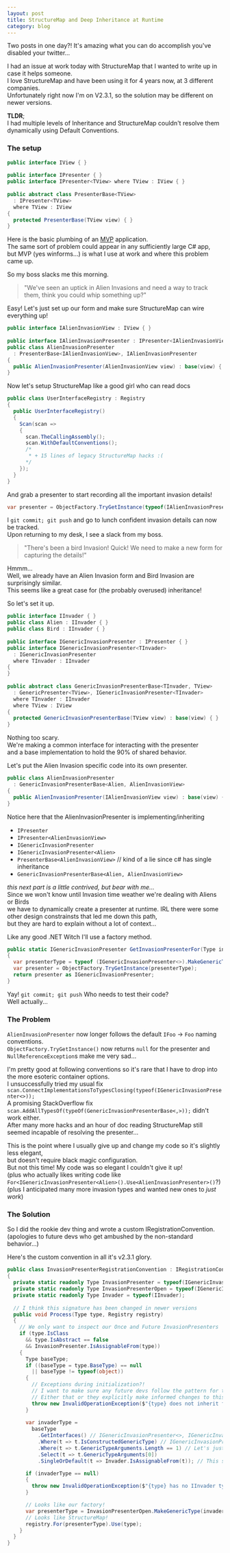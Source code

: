 ```yaml
---
layout: post
title: StructureMap and Deep Inheritance at Runtime
category: blog
---
```


Two posts in one day?! It's amazing what you can do accomplish you've disabled your twitter...

I had an issue at work today with StructureMap that I wanted to write up in case it helps someone.  
I love StructureMap and have been using it for 4 years now, at 3 different companies.  
Unfortunately right now I'm on V2.3.1, so the solution may be different on newer versions.

**TLDR**;  
I had multiple levels of Inheritance and StructureMap couldn't resolve them dynamically using Default Conventions.

<!--more-->

### The setup ###

```csharp
public interface IView { }
    
public interface IPresenter { }
public interface IPresenter<TView> where TView : IView { }
    
public abstract class PresenterBase<TView> 
  : IPresenter<TView> 
  where TView : IView
{
  protected PresenterBase(TView view) { }
}
```

Here is the basic plumbing of an [MVP][0] application.  
The same sort of problem could appear in any sufficiently large C# app,  
but MVP (yes winforms...) is what I use at work and where this problem came up.

So my boss slacks me this morning.

> "We've seen an uptick in Alien Invasions and need a way to track them, think you could whip something up?"

Easy! Let's just set up our form and make sure StructureMap can wire everything up!

```csharp
public interface IAlienInvasionView : IView { }
    
public interface IAlienInvasionPresenter : IPresenter<IAlienInvasionView> { }
public class AlienInvasionPresenter
  : PresenterBase<IAlienInvasionView>, IAlienInvasionPresenter
{
  public AlienInvasionPresenter(AlienInvasionView view) : base(view) { }
}
```

Now let's setup StructureMap like a good girl who can read docs

```csharp
public class UserInterfaceRegistry : Registry
{
  public UserInterfaceRegistry()
  {
    Scan(scan => 
    {
      scan.TheCallingAssembly();
      scan.WithDefaultConventions();
      /* 
       * + 15 lines of legacy StructureMap hacks :(
      */
    });
  }
}
```

And grab a presenter to start recording all the important invasion details!

```csharp
var presenter = ObjectFactory.TryGetInstance(typeof(IAlienInvasionPresenter));
```

I `git commit; git push` and go to lunch confident invasion details can now be tracked.  
Upon returning to my desk, I see a slack from my boss.

> "There's been a bird Invasion! Quick! We need to make a new form for capturing the details!"

Hmmm...  
Well, we already have an Alien Invasion form and Bird Invasion are surprisingly similar.  
This seems like a great case for (the probably overused) inheritance!

So let's set it up.

```csharp
public interface IInvader { }
public class Alien : IInvader { }
public class Bird : IInvader { }
    
public interface IGenericInvasionPresenter : IPresenter { }
public interface IGenericInvasionPresenter<TInvader> 
  : IGenericInvasionPresenter 
  where TInvader : IInvader
{
}
    
public abstract class GenericInvasionPresenterBase<TInvader, TView> 
  : GenericPresenter<TView>, IGenericInvasionPresenter<TInvader>
  where TInvader : IInvader 
  where TView : IView
{
  protected GenericInvasionPresenterBase(TView view) : base(view) { }
}
```

Nothing too scary.  
We're making a common interface for interacting with the presenter  
and a base implementation to hold the 90% of shared behavior.

Let's put the Alien Invasion specific code into its own presenter.

```csharp
public class AlienInvasionPresenter
  : GenericInvasionPresenterBase<Alien, AlienInvasionView>
{
  public AlienInvasionPresenter(IAlienInvasionView view) : base(view) { }
}
```

Notice here that the AlienInvasionPresenter is implementing/inheriting

* `IPresenter`
* `IPresenter<AlienInvasionView>`
* `IGenericInvasionPresenter`
* `IGenericInvasionPresenter<Alien>`
* `PresenterBase<AlienInvasionView>` // kind of a lie since c# has single inheritance
* `GenericInvasionPresenterBase<Alien, AlienInvasionView>`

*this next part is a little contrived, but bear with me...*  
Since we won't know until Invasion time weather we're dealing with Aliens or Birds  
we have to dynamically create a presenter at runtime.
IRL there were some other design constrainsts that led me down this path,  
but they are hard to explain without a lot of context...

Like any good .NET Witch I'll use a factory method.

```csharp
public static IGenericInvasionPresenter GetInvasionPresenterFor(Type invaderType)
{
  var presenterType = typeof (IGenericInvasionPresenter<>).MakeGenericType(invaderType);
  var presenter = ObjectFactory.TryGetInstance(presenterType);
  return presenter as IGenericInvasionPresenter;
}
```

Yay! `git commit; git push` Who needs to test their code?  
Well actually...

### The Problem ###

`AlienInvasionPresenter` now longer follows the default `IFoo` -> `Foo` naming conventions.  
`ObjectFactory.TryGetInstance()` now returns `null` for the presenter and `NullReferenceException`s make me very sad...

I'm pretty good at following conventions so it's rare that I have to drop into the more esoteric container options.  
I unsuccessfully tried my usual fix `scan.ConnectImplementationsToTypesClosing(typeof(IGenericInvasionPresenter<>));`  
A promising StackOverflow fix `scan.AddAllTypesOf(typeOf(GenericInvasionPresenterBase<,>));` didn't work either.  
After many more hacks and an hour of doc reading StructureMap still seemed incapable of resolving the presenter...

This is the point where I usually give up and change my code so it's slightly less elegant,  
but doesn't require black magic configuration.  
But not this time! My code was so elegant I couldn't give it up!  
(plus who actually likes writing code like `For<IGenericInvasionPresenter<Alien>().Use<AlienInvasionPresenter>()`?)  
(plus I anticipated many more invasion types and wanted new ones to *just work*)

### The Solution ###

So I did the rookie dev thing and wrote a custom IRegistrationConvention.  
(apologies to future devs who get ambushed by the non-standard behavior...)

Here's the custom convention in all it's v2.3.1 glory.

```csharp
public class InvasionPresenterRegistrationConvention : IRegistrationConvention
{
  private static readonly Type InvasionPresenter = typeof(IGenericInvasionPresenter);
  private static readonly Type InvasionPresenterOpen = typeof(IGenericInvasionPresenter<>);
  private static readonly Type Invader = typeof(IInvader);
 
  // I think this signature has been changed in newer versions
  public void Process(Type type, Registry registry)
  {
    // We only want to inspect our Once and Future InvasionPresenters
    if (type.IsClass 
      && type.IsAbstract == false 
      && InvasionPresenter.IsAssignableFrom(type))
    {
      Type baseType;
      if ((baseType = type.BaseType) == null
        || baseType != typeof(object))
      {
        // Exceptions during initialization?! 
        // I want to make sure any future devs follow the pattern for the AutoMagic
        // Either that or they explicitly make informed changes to this code
        throw new InvalidOperationException($"{type} does not inherit from GenericInvasionPresenterBase!");
      }
    
      var invaderType =
        baseType
          .GetInterfaces() // IGenericInvasionPresenter<>, IGenericInvasionPresenter, IPresenter<>, IPresenter
          .Where(t => t.IsConstructedGenericType) // IGenericInvasionPresenter<>, IPresenter<>
          .Where(t => t.GenericTypeArguments.Length == 1) // Let's just be safe?
          .Select(t => t.GenericTypeArguments[0])
          .SingleOrDefault(t => Invader.IsAssignableFrom(t)); // This should give us the IInvader we care about

      if (invaderType == null)
      {
        throw new InvalidOperationException($"{type} has no IInvader type parameter!");
      }

      // Looks like our factory!
      var presenterType = InvasionPresenterOpen.MakeGenericType(invaderType);
      // Looks like StructureMap!
      registry.For(presenterType).Use(type);
    }
  }
}
```



[0]: http://codebetter.com/jeremymiller/2007/07/26/the-build-your-own-cab-series-table-of-contents/
